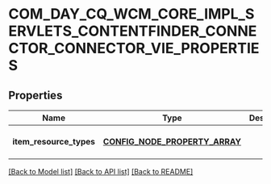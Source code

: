 # COM_DAY_CQ_WCM_CORE_IMPL_SERVLETS_CONTENTFINDER_CONNECTOR_CONNECTOR_VIE_PROPERTIES

## Properties
Name | Type | Description | Notes
------------ | ------------- | ------------- | -------------
**item_resource_types** | [**CONFIG_NODE_PROPERTY_ARRAY**](configNodePropertyArray.md) |  | [optional] [default to null]

[[Back to Model list]](../README.md#documentation-for-models) [[Back to API list]](../README.md#documentation-for-api-endpoints) [[Back to README]](../README.md)


